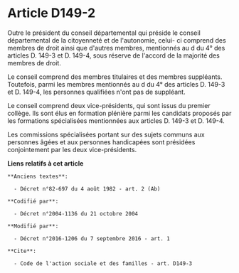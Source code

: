 # Article D149-2

Outre le président du conseil départemental qui préside le conseil départemental de la citoyenneté et de l'autonomie, celui-
ci comprend des membres de droit ainsi que d'autres membres, mentionnés au d du 4° des articles D. 149-3 et D. 149-4, sous
réserve de l'accord de la majorité des membres de droit. 

Le conseil comprend des membres titulaires et des membres suppléants. Toutefois, parmi les membres mentionnés au d du 4° des
articles D. 149-3 et D. 149-4, les personnes qualifiées n'ont pas de suppléant. 

Le conseil comprend deux vice-présidents, qui sont issus du premier collège. Ils sont élus en formation plénière parmi les
candidats proposés par les formations spécialisées mentionnées aux articles D. 149-3 et D. 149-4. 

Les commissions spécialisées portant sur des sujets communs aux personnes âgées et aux personnes handicapées sont présidées
conjointement par les deux vice-présidents.

**Liens relatifs à cet article**

	**Anciens textes**:

	  - Décret n°82-697 du 4 août 1982 - art. 2 (Ab)

	**Codifié par**:

	  - Décret n°2004-1136 du 21 octobre 2004

	**Modifié par**:

	  - Décret n°2016-1206 du 7 septembre 2016 - art. 1

	**Cite**:

	  - Code de l'action sociale et des familles - art. D149-3
